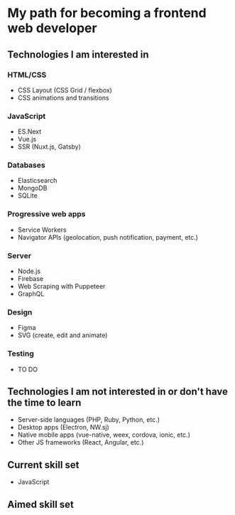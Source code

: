 # My path for becoming a frontend web developer

## Technologies I am interested in

### HTML/CSS
- CSS Layout (CSS Grid / flexbox)
- CSS animations and transitions

### JavaScript
- ES.Next
- Vue.js
- SSR (Nuxt.js, Gatsby)

### Databases
- Elasticsearch
- MongoDB
- SQLite

### Progressive web apps
- Service Workers
- Navigator APIs (geolocation, push notification, payment, etc.)

### Server
- Node.js
- Firebase
- Web Scraping with Puppeteer
- GraphQL

### Design
- Figma
- SVG (create, edit and animate)

### Testing
- TO DO

## Technologies I am not interested in or don't have the time to learn
- Server-side languages (PHP, Ruby, Python, etc.)
- Desktop apps (Electron, NW.sj)
- Native mobile apps (vue-native, weex, cordova, ionic, etc.)
- Other JS frameworks (React, Angular, etc.)


## Current skill set
- JavaScript

## Aimed skill set
